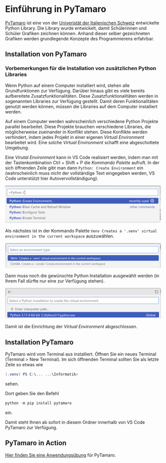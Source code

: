 # Einführung in PyTamaro

[PyTamaro](https://pytamaro.si.usi.ch/)
ist eine von der
[Univeristät der Italienischen Schweiz](https://www.usi.ch)
entwickelte Python Library. Die Library wurde entwickelt, damit
Schülerinnen und Schüler Grafiken zeichnen können. Anhand dieser selber
gezeichneten Grafiken werden grundlegende Konzepte des Programmierens
erfahrbar.

## Installation von PyTamaro

### Vorbemerkungen für die Installation von zusätzlichen Python Libraries

Wenn Python auf einem Computer installiert wird, stehen alle
Grundfunktionen zur Verfügung. Darüber hinaus gibt es viele bereits
aufbereitete Zusatzfunktionalitäten. Diese Zusatzfunktionalitäten werden
in sogenannten Libraries zur Verfügung gestellt. Damit deren
Funktionalitäten genutzt werden können, müssen die Libraries auf dem
Computer installiert werden.

Auf einem Computer werden wahrscheinlich verschiedene Python Projekte
parallel bearbeitet. Diese Projekte brauchen verschiedene Libraries,
die möglicherweise zueinander in Konflikt stehen. Diese Konflikte werden
verhindert, indem jedes Projekt in einer eigenen *Virtual Environment*
bearbeitet wird. Eine solche *Virtual Environment* schafft eine
abgeschottete Umgebung.

Eine *Virutal Environment* kann in VS Code realisiert werden,
indem man mit der Tastenkombination Ctrl + Shift + P die *Kommando
Palette* aufruft. In der sich öffnenden Zeile gibt man dann `Python:
Create Environment` ein (wahrscheinlich muss nicht der vollständige Text
eingegeben werden, VS Code unterstützt hier Autovervollständigung).

![VS Code Command Palette](../images/vscode_command_palette.png)

Als nächstes ist in der Kommando Palette `Venv Creates a '.venv' virtual
environment in the current workspace` auszuwählen.

![venv](../images/vscode_venv.png)

Dann muss noch die gewünschte Python Installation ausgewählt werden (in
Ihrem Fall dürfte nur eine zur Verfügung stehen).

![Python auswählen](../images/vscode_python_auswahl.png)

Damit ist die Einrichtung der *Virtual Environment* abgeschlossen.

## Installation PyTamaro

PyTamaro wird vom Terminal aus installiert. Öffnen Sie ein neues
Terminal (Terminal > New Terminal). Im sich öffnenden Terminal sollten
Sie als letzte Zeile so etwas wie

```powershell
(.venv) PS C:\... ...\Informatik>
```

sehen.

Dort geben Sie den Befehl

```powershell
python -m pip install pytamaro
```

ein.

Damit steht Ihnen ab sofort in diesem Ordner innerhalb von VS Code
PyTamaro zur Verfügung.

## PyTamaro in Action

[Hier finden Sie eine Anwendungsübung](./pytamaro.ipynb)
für PyTamaro.